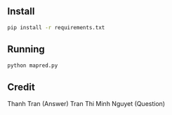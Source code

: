 ## Install

```bash
pip install -r requirements.txt
```

## Running

```bash
python mapred.py
```

## Credit

Thanh Tran (Answer)
Tran Thi Minh Nguyet (Question)
